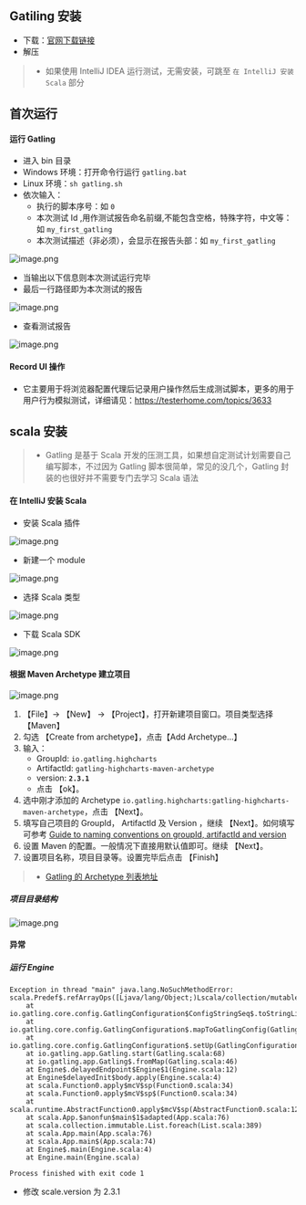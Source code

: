 ## Gatiling 安装
- 下载：[官网下载链接](https://gatling.io/#/download)
- 解压
> - 如果使用 IntelliJ IDEA 运行测试，无需安装，可跳至 ```在 IntelliJ 安装 Scala``` 部分


## 首次运行
#### 运行 Gatling
- 进入 bin 目录
- Windows 环境：打开命令行运行 ```gatling.bat```
- Linux 环境：```sh gatling.sh```
- 依次输入：
    - 执行的脚本序号：如 ```0```
    - 本次测试 Id ,用作测试报告命名前缀,不能包含空格，特殊字符，中文等：如 ```my_first_gatling```
    - 本次测试描述（非必须），会显示在报告头部：如 ```my_first_gatling```

![image.png](https://upload-images.jianshu.io/upload_images/11952792-c417957334ca1def.png?imageMogr2/auto-orient/strip%7CimageView2/2/w/1240)

- 当输出以下信息则本次测试运行完毕
- 最后一行路径即为本次测试的报告

![image.png](https://upload-images.jianshu.io/upload_images/11952792-407514f300f156e2.png?imageMogr2/auto-orient/strip%7CimageView2/2/w/1240)

- 查看测试报告

![image.png](https://upload-images.jianshu.io/upload_images/11952792-2f1ea04338c7c2b9.png?imageMogr2/auto-orient/strip%7CimageView2/2/w/1240)

#### Record UI 操作
- 它主要用于将浏览器配置代理后记录用户操作然后生成测试脚本，更多的用于用户行为模拟测试，详细请见：https://testerhome.com/topics/3633


## scala 安装
> - Gatling 是基于 Scala 开发的压测工具，如果想自定测试计划需要自己编写脚本，不过因为 Gatling 脚本很简单，常见的没几个，Gatling 封装的也很好并不需要专门去学习 Scala 语法

#### 在 IntelliJ 安装 Scala 
- 安装 Scala 插件

![image.png](https://upload-images.jianshu.io/upload_images/11952792-c84bc4036c458f24.png?imageMogr2/auto-orient/strip%7CimageView2/2/w/1240)
- 新建一个 module

![image.png](https://upload-images.jianshu.io/upload_images/11952792-716af9f86a64b848.png?imageMogr2/auto-orient/strip%7CimageView2/2/w/1240)
- 选择 Scala 类型

![image.png](https://upload-images.jianshu.io/upload_images/11952792-32f1ab1d1069886e.png?imageMogr2/auto-orient/strip%7CimageView2/2/w/1240)
- 下载 Scala SDK

![image.png](https://upload-images.jianshu.io/upload_images/11952792-b83ac1b455b2a3cd.png?imageMogr2/auto-orient/strip%7CimageView2/2/w/1240)

#### 根据 Maven Archetype 建立项目
![image.png](https://upload-images.jianshu.io/upload_images/11952792-a4025c509b6a8f6b.png?imageMogr2/auto-orient/strip%7CimageView2/2/w/1240)
1. 【File】-> 【New】 -> 【Project】，打开新建项目窗口。项目类型选择【Maven】
2. 勾选 【Create from archetype】，点击【Add Archetype...】
3. 输入：
    - GroupId: ```io.gatling.highcharts```
    - Artifactld: ```gatling-highcharts-maven-archetype```
    - version: **```2.3.1```**
    - 点击 【ok】。
4. 选中刚才添加的 Archetype  ```io.gatling.highcharts:gatling-highcharts-maven-archetype```，点击 【Next】。
5. 填写自己项目的 GroupId， Artifactld 及 Version ，继续 【Next】。如何填写可参考 [Guide to naming conventions on groupId, artifactId and version](https://maven.apache.org/guides/mini/guide-naming-conventions.html)
6. 设置 Maven 的配置。一般情况下直接用默认值即可。继续 【Next】。
7. 设置项目名称，项目目录等。设置完毕后点击 【Finish】

> - [Gatling 的 Archetype 列表地址](http://mvnrepository.com/artifact/io.gatling.highcharts)

##### 项目目录结构
![image.png](https://upload-images.jianshu.io/upload_images/11952792-703dcae361474fa7.png?imageMogr2/auto-orient/strip%7CimageView2/2/w/1240)



#### 异常
##### 运行 Engine
```
Exception in thread "main" java.lang.NoSuchMethodError: scala.Predef$.refArrayOps([Ljava/lang/Object;)Lscala/collection/mutable/ArrayOps;
	at io.gatling.core.config.GatlingConfiguration$ConfigStringSeq$.toStringList$extension(GatlingConfiguration.scala:44)
	at io.gatling.core.config.GatlingConfiguration$.mapToGatlingConfig(GatlingConfiguration.scala:197)
	at io.gatling.core.config.GatlingConfiguration$.setUp(GatlingConfiguration.scala:95)
	at io.gatling.app.Gatling.start(Gatling.scala:68)
	at io.gatling.app.Gatling$.fromMap(Gatling.scala:46)
	at Engine$.delayedEndpoint$Engine$1(Engine.scala:12)
	at Engine$delayedInit$body.apply(Engine.scala:4)
	at scala.Function0.apply$mcV$sp(Function0.scala:34)
	at scala.Function0.apply$mcV$sp$(Function0.scala:34)
	at scala.runtime.AbstractFunction0.apply$mcV$sp(AbstractFunction0.scala:12)
	at scala.App.$anonfun$main$1$adapted(App.scala:76)
	at scala.collection.immutable.List.foreach(List.scala:389)
	at scala.App.main(App.scala:76)
	at scala.App.main$(App.scala:74)
	at Engine$.main(Engine.scala:4)
	at Engine.main(Engine.scala)

Process finished with exit code 1
```
- 修改 scale.version 为 2.3.1